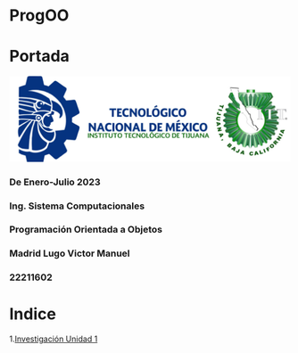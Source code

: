 # ProgOO
# Portada
![](./ParadigmaOO/img/TecNM-ITT-sgc-2018-color-scaled-e1646127126124-1536x469.jpg "logo tec")
### De Enero-Julio 2023
### Ing. Sistema Computacionales
### Programación Orientada a Objetos
### Madrid Lugo Victor Manuel
### 22211602
# Indice
1.[Investigación Unidad 1](./ParadigmaOO/ar.md)
